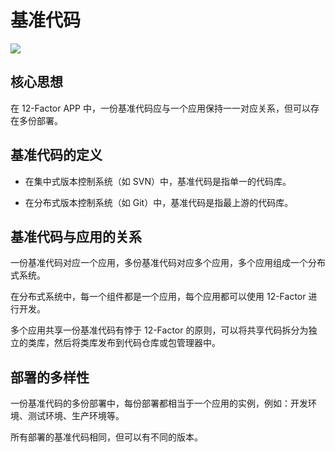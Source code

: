 # 基准代码

![](/images/12-factor-app/codebase-deploys.png)

## 核心思想

在 12-Factor APP 中，一份基准代码应与一个应用保持一一对应关系，但可以存在多份部署。

## 基准代码的定义

- 在集中式版本控制系统（如 SVN）中，基准代码是指单一的代码库。

- 在分布式版本控制系统（如 Git）中，基准代码是指最上游的代码库。

## 基准代码与应用的关系

一份基准代码对应一个应用，多份基准代码对应多个应用，多个应用组成一个分布式系统。

在分布式系统中，每一个组件都是一个应用，每个应用都可以使用 12-Factor 进行开发。

多个应用共享一份基准代码有悖于 12-Factor 的原则，可以将共享代码拆分为独立的类库，然后将类库发布到代码仓库或包管理器中。

## 部署的多样性

一份基准代码的多份部署中，每份部署都相当于一个应用的实例，例如：开发环境、测试环境、生产环境等。

所有部署的基准代码相同，但可以有不同的版本。
